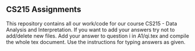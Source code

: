 ## CS215 Assignments
This repository contains all our work/code for our course CS215 - Data Analysis and Interpretation. If you want to add your answers try not to add/delete new files. Add your answer to question i in A1/qi.tex and compile the whole tex document. Use the instructions for typing answers as given.
